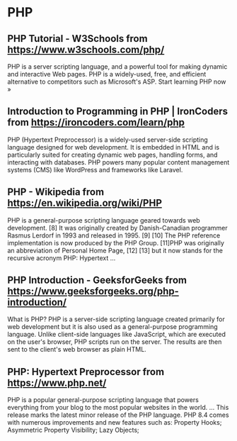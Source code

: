 # PHP
## PHP Tutorial - W3Schools from https://www.w3schools.com/php/
PHP is a server scripting language, and a powerful tool for making dynamic and interactive Web pages. PHP is a widely-used, free, and efficient alternative to competitors such as Microsoft's ASP. Start learning PHP now »
## Introduction to Programming in PHP | IronCoders from https://ironcoders.com/learn/php
PHP (Hypertext Preprocessor) is a widely-used server-side scripting language designed for web development. It is embedded in HTML and is particularly suited for creating dynamic web pages, handling forms, and interacting with databases. PHP powers many popular content management systems (CMS) like WordPress and frameworks like Laravel.
## PHP - Wikipedia from https://en.wikipedia.org/wiki/PHP
PHP is a general-purpose scripting language geared towards web development. [8] It was originally created by Danish-Canadian programmer Rasmus Lerdorf in 1993 and released in 1995. [9] [10] The PHP reference implementation is now produced by the PHP Group. [11]PHP was originally an abbreviation of Personal Home Page, [12] [13] but it now stands for the recursive acronym PHP: Hypertext ...
## PHP Introduction - GeeksforGeeks from https://www.geeksforgeeks.org/php-introduction/
What is PHP? PHP is a server-side scripting language created primarily for web development but it is also used as a general-purpose programming language. Unlike client-side languages like JavaScript, which are executed on the user's browser, PHP scripts run on the server. The results are then sent to the client's web browser as plain HTML.
## PHP: Hypertext Preprocessor from https://www.php.net/
PHP is a popular general-purpose scripting language that powers everything from your blog to the most popular websites in the world. ... This release marks the latest minor release of the PHP language. PHP 8.4 comes with numerous improvements and new features such as: Property Hooks; Asymmetric Property Visibility; Lazy Objects;
